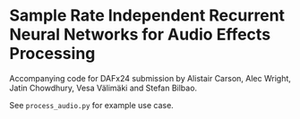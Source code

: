 # Sample Rate Independent Recurrent Neural Networks for Audio Effects Processing

Accompanying code for DAFx24 submission by Alistair Carson, Alec Wright, Jatin Chowdhury, Vesa Välimäki and Stefan Bilbao.

See `process_audio.py` for example use case.